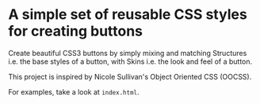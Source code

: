 # A simple set of reusable CSS styles for creating buttons

Create beautiful CSS3 buttons by simply mixing and matching Structures i.e. the base styles of a button, with Skins i.e. the look and feel of a button.

This project is inspired by Nicole Sullivan's Object Oriented CSS (OOCSS).

For examples, take a look at <code>index.html</code>.
